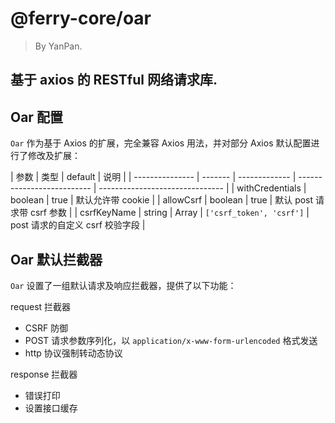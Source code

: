 # @ferry-core/oar

> By YanPan.

## 基于 axios 的 RESTful 网络请求库.

## Oar 配置

`Oar` 作为基于 Axios 的扩展，完全兼容 Axios 用法，并对部分 Axios 默认配置进行了修改及扩展：

| 参数            | 类型    | default       | 说明                       |
| --------------- | ------- | ------------- | -------------------------- | ------------------------------- |
| withCredentials | boolean | true          | 默认允许带 cookie          |
| allowCsrf       | boolean | true          | 默认 post 请求带 csrf 参数 |
| csrfKeyName     | string  | Array<string> | `['csrf_token', 'csrf']`   | post 请求的自定义 csrf 校验字段 |

## Oar 默认拦截器

`Oar` 设置了一组默认请求及响应拦截器，提供了以下功能：

request 拦截器

- CSRF 防御
- POST 请求参数序列化，以 `application/x-www-form-urlencoded` 格式发送
- http 协议强制转动态协议

response 拦截器

- 错误打印
- 设置接口缓存
